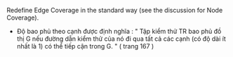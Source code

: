 Redefine Edge Coverage in the standard way (see the discussion for Node Coverage).

 * Độ bao phủ theo cạnh được định nghĩa : " Tập kiểm thử TR bao phủ đồ thị G nếu đường dẫn kiểm thử của nó đi qua tất cả các cạnh (có độ dài ít nhất là 1) có thể tiếp cận trong G. "  ( trang 167 ) 
